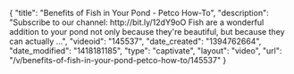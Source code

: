 {
    "title": "Benefits of Fish in Your Pond - Petco How-To",
    "description": "Subscribe to our channel: http:\/\/bit.ly\/12dY9oO Fish are a wonderful addition to your pond not only because they're beautiful, but because they can actually ...",
    "videoid": "145537",
    "date_created": "1394762664",
    "date_modified": "1418181185",
    "type": "captivate",
    "layout": "video",
    "url": "\/v\/benefits-of-fish-in-your-pond-petco-how-to\/145537"
}